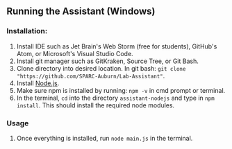 ## Running the Assistant (Windows)
### Installation:
1. Install IDE such as Jet Brain's Web Storm (free for students), GitHub's Atom, or Microsoft's Visual Studio Code.
1. Install git manager such as GitKraken, Source Tree, or Git Bash.
1. Clone directory into desired location.  In git bash: `git clone "https://github.com/SPARC-Auburn/Lab-Assistant"`.
1. Install [Node.js](https://nodejs.org/en/download/).
1. Make sure npm is installed by running: `npm -v` in cmd prompt or terminal.
1. In the terminal, `cd` into the directory `assistant-nodejs` and type in `npm install`. This should install the required node modules.
### Usage
1. Once everything is installed, run `node main.js` in the terminal.
